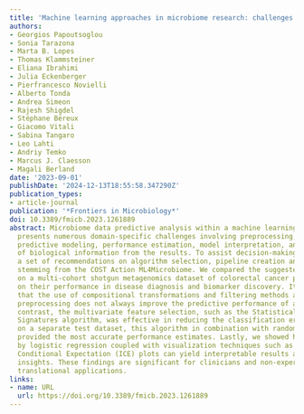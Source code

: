```yaml
---
title: 'Machine learning approaches in microbiome research: challenges and best practices'
authors:
- Georgios Papoutsoglou
- Sonia Tarazona
- Marta B. Lopes
- Thomas Klammsteiner
- Eliana Ibrahimi
- Julia Eckenberger
- Pierfrancesco Novielli
- Alberto Tonda
- Andrea Simeon
- Rajesh Shigdel
- Stéphane Béreux
- Giacomo Vitali
- Sabina Tangaro
- Leo Lahti
- Andriy Temko
- Marcus J. Claesson
- Magali Berland
date: '2023-09-01'
publishDate: '2024-12-13T18:55:58.347290Z'
publication_types:
- article-journal
publication: '*Frontiers in Microbiology*'
doi: 10.3389/fmicb.2023.1261889
abstract: Microbiome data predictive analysis within a machine learning (ML) workflow
  presents numerous domain-specific challenges involving preprocessing, feature selection,
  predictive modeling, performance estimation, model interpretation, and the extraction
  of biological information from the results. To assist decision-making, we offer
  a set of recommendations on algorithm selection, pipeline creation and evaluation,
  stemming from the COST Action ML4Microbiome. We compared the suggested approaches
  on a multi-cohort shotgun metagenomics dataset of colorectal cancer patients, focusing
  on their performance in disease diagnosis and biomarker discovery. It is demonstrated
  that the use of compositional transformations and filtering methods as part of data
  preprocessing does not always improve the predictive performance of a model. In
  contrast, the multivariate feature selection, such as the Statistically Equivalent
  Signatures algorithm, was effective in reducing the classification error. When validated
  on a separate test dataset, this algorithm in combination with random forest modeling,
  provided the most accurate performance estimates. Lastly, we showed how linear modeling
  by logistic regression coupled with visualization techniques such as Individual
  Conditional Expectation (ICE) plots can yield interpretable results and offer biological
  insights. These findings are significant for clinicians and non-experts alike in
  translational applications.
links:
- name: URL
  url: https://doi.org/10.3389/fmicb.2023.1261889
---
```

